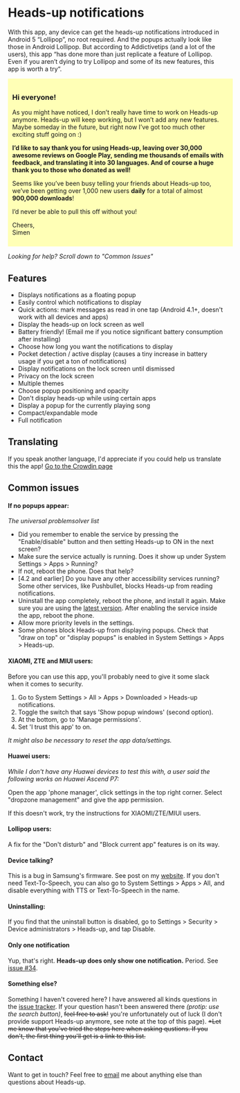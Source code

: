 # Heads-up notifications #
With this app, any device can get the heads-up notifications introduced in Android 5 “Lollipop”, no root required. And the popups actually look like those in Android Lollipop.
But according to Addictivetips (and a lot of the users), this app “has done more than just replicate a feature of Lollipop. Even if you aren’t dying to try Lollipop and some of its new features, this app is worth a try“.

<div style="width: 500px; padding: 10px; background-color: #ffffb6; margin: 0 auto;">
<h3>Hi everyone!</h3>
<p>As you might have noticed, I don’t really have time to work on Heads-up anymore. Heads-up will keep working, but I won’t add any new features. Maybe someday in the future, but right now I’ve got too much other exciting stuff going on :)</p>
<p><b>I’d like to say thank you for using Heads-up, leaving over 30,000 awesome reviews on Google Play, sending me thousands of emails with feedback, and translating it into 30 languages. And of course a huge thank you to those who donated as well!</b></p>
<p>Seems like you’ve been busy telling your friends about Heads-up too, we’ve been getting over 1,000 new users <b>daily</b> for a total of almost <b>900,000 downloads</b>!</p>
<p>I’d never be able to pull this off without you!</p>
<p>Cheers,<br>
Simen</p>
</div>

*Looking for help? Scroll down to "Common Issues"*

## Features ##
- Displays notifications as a floating popup
- Easily control which notifications to display
- Quick actions: mark messages as read in one tap (Android 4.1+, doesn't work with all devices and apps)
- Display the heads-up on lock screen as well
- Battery friendly! (Email me if you notice significant battery consumption after installing)
- Choose how long you want the notifications to display
- Pocket detection / active display (causes a tiny increase in battery usage if you get a ton of notifications)
- Display notifications on the lock screen until dismissed
- Privacy on the lock screen
- Multiple themes
- Choose popup positioning and opacity
- Don't display heads-up while using certain apps
- Display a popup for the currently playing song
- Compact/expandable mode
- Full notification

## Translating ##
If you speak another language, I'd appreciate if you could help us translate this the app!
[Go to the Crowdin page](https://crowdin.com/project/heads-up)


## Common issues ##
#### If no popups appear: ####
*The universal problemsolver list*
- Did you remember to enable the service by pressing the "Enable/disable" button and then setting Heads-up to ON in the next screen?
- Make sure the service actually is running. Does it show up under System Settings > Apps > Running?
- If not, reboot the phone. Does that help?
- [4.2 and earlier] Do you have any other accessibility services running? Some other services, like Pushbullet, blocks Heads-up from reading notifications.
- Uninstall the app completely, reboot the phone, and install it again. Make sure you are using the [latest version](https://play.google.com/store/apps/details?id=codes.simen.l50notifications). After enabling the service inside the app, reboot the phone.
- Allow more priority levels in the settings.
- Some phones block Heads-up from displaying popups. Check that "draw on top" or "display popups" is enabled in System Settings > Apps > Heads-up.

#### XIAOMI, ZTE and MIUI users: ####
Before you can use this app, you'll probably need to give it some slack when it comes to security.

1. Go to System Settings > All > Apps > Downloaded > Heads-up notifications.
2. Toggle the switch that says 'Show popup windows' (second option).
3. At the bottom, go to 'Manage permissions'.
4. Set 'I trust this app' to on.

*It might also be necessary to reset the app data/settings.*

#### Huawei users: ####
*While I don't have any Huawei devices to test this with, a user said the following works on Huawei Ascend P7:*

Open the app 'phone manager', click settings in the top right corner. Select "dropzone management" and give the app permission.

If this doesn't work, try the instructions for XIAOMI/ZTE/MIUI users.

#### Lollipop users: ####
A fix for the "Don't disturb" and "Block current app" features is on its way.

#### Device talking? ####
This is a bug in Samsung's firmware. See post on my [website](http://simen.codes/stuff/samsung-phone-talking/). If you don't need Text-To-Speech, you can also go to System Settings > Apps > All, and disable everything with TTS or Text-To-Speech in the name.

#### Uninstalling: ####
If you find that the uninstall button is disabled, go to Settings > Security > Device administrators > Heads-up, and tap Disable.

#### Only one notification ####
Yup, that's right. **Heads-up does only show one notification.** Period. See [issue #34](https://github.com/SimenCodes/heads-up/issues/34).

#### Something else? ####
Something I haven't covered here? I have answered all kinds questions in the [issue tracker](https://github.com/SimenCodes/heads-up/issues?q=is%3Aissue).
If your question hasn't been answered there *(protip: use the search button)*, ~~feel free to ask!~~ you're unfortunately out of luck (I don't provide support Heads-up anymore, see note at the top of this page).
~~*Let me know that you've tried the steps here when asking qustions. If you don't, the first thing you'll get is a link to this list.~~

## Contact ##
Want to get in touch? Feel free to [email](mailto:sb@simen.codes) me about anything else than questions about Heads-up.

